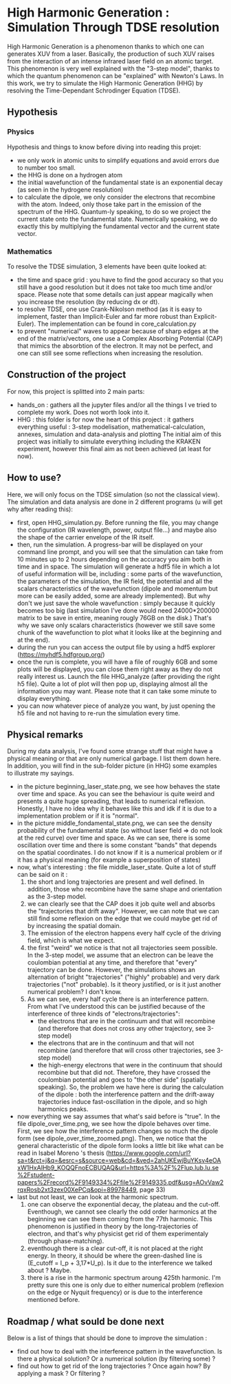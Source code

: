 # High Harmonic Generation : Simulation Through TDSE resolution

High Harmonic Generation is a phenomenon thanks to which one can generates XUV from a laser.
Basically, the production of such XUV raises from the interaction of an intense infrared laser field on an atomic target.
This phenomenon is very well explained with the "3-step model", thanks to which the quantum phenomenon can be "explained" with Newton's Laws.
In this work, we try to simulate the High Harmonic Generation (HHG) by resolving the Time-Dependant Schrodinger Equation (TDSE). 



## Hypothesis

### Physics
Hypothesis and things to know before diving into reading this projet:
- we only work in atomic units to simplify equations and avoid errors due to number too small.
- the HHG is done on a hydrogen atom
- the initial wavefunction of the fundamental state is an exponential decay (as seen in the hydrogene resolution)
- to calculate the dipole, we only consider the electrons that recombine with the atom. Indeed, only those take part in the emission of the spectrum of the HHG. Quantum-ly speaking, to do so we project the current state onto the fundamental state. Numerically speaking, we do exactly this by multiplying the fundamental vector and the current state vector.


### Mathematics
To resolve the TDSE simulation, 3 elements have been quite looked at:
- the time and space grid : you have to find the good accuracy so that you still have a good resolution but it does not take too much time and/or space. Please note that some details can just appear magically when you increase the resolution (by reducing dx or dt).
- to resolve TDSE, one use Crank-Nikolson method (as it is easy to implement, faster than Implicit-Euler and far more robust than Explicit-Euler). The implementation can be found in core_calculation.py
- to prevent "numerical" waves to appear because of sharp edges at the end of the matrix/vectors, one use a Complex Absorbing Potential (CAP) that mimics the absorbtion of the electron.
It may not be perfect, and one can still see some reflections when increasing the resolution.

## Construction of the project
For now, this project is splitted into 2 main parts:
- hands_on : gathers all the jupyter files and/or all the things I ve tried to complete my work. Does not worth look into it.
- HHG : this folder is for now the heart of this project : it gathers everything useful : 3-step modelisation, mathematical-calculation, annexes, simulation and data-analysis and plotting
The initial aim of this project was initially to simulate everything including the KRAKEN experiment, however this final aim as not been achieved (at least for now).

## How to use?
Here, we will only focus on the TDSE simulation (so not the classical view). The simulation and data analysis are done in 2 different programs (u will get why after reading this):
- first, open HHG_simulation.py. Before running the file, you may change the configuration (IR wavelength, power, output file...) and maybe also the shape of the carrier envelope of the IR itself.
- then, run the simulation. A progress-bar will be displayed on your command line prompt, and you will see that the simulation can take from 10 minutes up to 2 hours depending on the accuracy
you aim both in time and in space. The simulation will generate a hdf5 file in which a lot of useful information will be, including : some parts of the wavefunction, the parameters of the simulation, the IR field, the potential and all the scalars characteristics of the wavefunction (dipole and momentum but more can be easily added, some are already implemented).
But why don't we just save the whole wavefunction : simply because it quickly becomes too big (last simulation I've done would need 24000*200000 matrix to be save in entire, meaning rougly 76GB on the disk.) That's why we save only scalars characteristics (however we still save some chunk of the wavefunction to plot what it looks like at the beginning and at the end).
- during the run you can access the output file by using a hdf5 explorer (https://myhdf5.hdfgroup.org/)
- once the run is complete, you will have a file of roughly 6GB and some plots will be displayed, you can close them right away as they do not really interest us. Launch the file HHG_analyze (after providing the right h5 file). Quite a lot of plot will then pop up, displaying almost all the information you may want. Please note that it can take some minute to display everything.
- you can now whatever piece of analyze you want, by just opening the h5 file and not having to re-run the simulation every time.

## Physical remarks
During my data analysis, I've found some strange stuff that might have a physical meaning or that are only numerical garbage. I list them down here. In addition, you will find in the sub-folder picture (in HHG) some examples to illustrate my sayings.
- in the picture beginning_laser_state.png, we see how behaves the state over time and space. As you can see the behaviour is quite weird and presents a quite huge spreading, that leads to numerical reflexion. Honestly, I have no idea why it behaves like this and idk if it is due to a implementation problem or if it is "normal".
- in the picture middle_fondamental_state.png, we can see the density probability of the fundamental state (so without laser field => do not look at the red curve) over time and space. As we can see, there is some oscillation over time and there is some constant "bands" that depends on the spatial coordinates. I do not know if it is a numerical problem or if it has a physical meaning (for example a superposition of states)
- now, what's interesting : the file middle_laser_state. Quite a lot of stuff can be said on it :
    1. the short and long trajectories are present and well defined. In addition, those who recombine have the same shape and orientation as the 3-step model.
    2. we can clearly see that the CAP does it job quite well and absorbs the "trajectories that drift away". However, we can note that we can still find some reflexion on the edge that we could maybe get rid of by increasing the spatial domain.
    3. The emission of the electron happens every half cycle of the driving field, which is what we expect.
    4. the first "weird" we notice is that not all trajectories seem possible. In the 3-step model, we assume that an electron can be leave the coulombian potential at any time, and therefore that "every" trajectory can be done. However, the simulations shows an alternation of bright "trajectories" ("highly" probable) and very dark trajectories ("not" probable). Is it theory justified, or is it just another numerical problem? I don't know.
    5. As we can see, every half cycle there is an interference pattern. From what I've understood this can be justified because of the interference of three kinds of "electrons/trajectories":
        - the electrons that are in the continuum and that will recombine (and therefore that does not cross any other trajectory, see 3-step model)
        - the electrons that are in the continuum and that will not recombine (and therefore that will cross other trajectories, see 3-step model)
        - the high-energy electrons that were in the continuum that should recombine but that did not. Therefore, they have crossed the coulombian potential and goes to "the other side" (spatially speaking).
    So, the problem we have here is during the calculation of the dipole : both the interference pattern and the drift-away trajectories induce fast-oscillation in the dipole, and so high harmonics peaks.
- now everything we say assumes that what's said before is "true". In the file dipole_over_time.png, we see how the dipole behaves over time. First, we see how the interference pattern changes so much the dipole form (see dipole_over_time_zoomed.png). Then, we notice that the general characteristic of the dipole form looks a little bit like what can be read in Isabel Moreno 's thesis (https://www.google.com/url?sa=t&rct=j&q=&esrc=s&source=web&cd=&ved=2ahUKEwjBuYKsv4eOAxW1HxAIHb9_KOQQFnoECBUQAQ&url=https%3A%2F%2Flup.lub.lu.se%2Fstudent-papers%2Frecord%2F9149334%2Ffile%2F9149335.pdf&usg=AOvVaw2rqxRosb2xt3zex00XePCq&opi=89978449, page 33)
- last but not least, we can look at the harmonic spectrum.
    1. one can observe the exponential decay, the plateau and the cut-off. Eventhough, we cannot see clearly the odd order harmonics at the beginning we can see them coming from the 77th harmonic. This phenomenon is justified in theory by the long-trajectories of electron, and that's why physicist get rid of them experimentaly (through phase-matching).
    2. eventhough there is a clear cut-off, it is not placed at the right energy. In theory, it should be where the green-dashed line is (E_cutoff = I_p + 3,17*U_p). Is it due to the interference we talked about ? Maybe.
    3. there is a rise in the harmonic spectrum aroung 425th harmonic. I'm pretty sure this one is only due to either numerical problem (reflexion on the edge or Nyquit frequency) or is due to the interference mentioned before.


## Roadmap / what sould be done next
Below is a list of things that should be done to improve the simulation :
- find out how to deal with the interference pattern in the wavefunction. Is there a physical solution? Or a numerical solution (by filtering some) ?
- find out how to get rid of the long trajectories ? Once again how? By applying a mask ? Or filtering ?